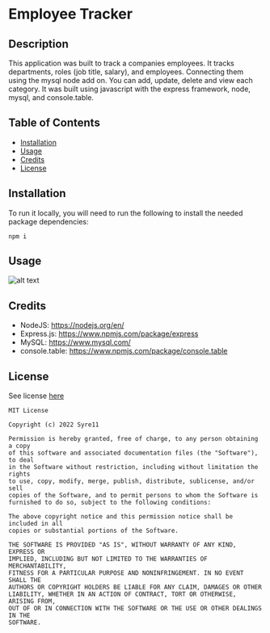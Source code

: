 # Employee Tracker

## Description

This application was built to track a companies employees. It tracks departments, roles (job title, salary), and employees. Connecting them using the mysql node add on. You can add, update, delete and view each category. It was built using javascript with the express framework, node, mysql, and console.table. 

## Table of Contents

- [Installation](#installation)
- [Usage](#usage)
- [Credits](#credits)
- [License](#license)

## Installation

To run it locally, you will need to run the following to install the needed package dependencies:

    npm i

## Usage

<!-- Put image link to video -->
![alt text](assets/images/screenshot.png)

## Credits

- NodeJS: https://nodejs.org/en/
- Express.js: https://www.npmjs.com/package/express
- MySQL: https://www.mysql.com/
- console.table: https://www.npmjs.com/package/console.table

## License

See license [here](./LICENSE)

    MIT License

    Copyright (c) 2022 Syre11
    
    Permission is hereby granted, free of charge, to any person obtaining a copy
    of this software and associated documentation files (the "Software"), to deal
    in the Software without restriction, including without limitation the rights
    to use, copy, modify, merge, publish, distribute, sublicense, and/or sell
    copies of the Software, and to permit persons to whom the Software is
    furnished to do so, subject to the following conditions:
    
    The above copyright notice and this permission notice shall be included in all
    copies or substantial portions of the Software.
    
    THE SOFTWARE IS PROVIDED "AS IS", WITHOUT WARRANTY OF ANY KIND, EXPRESS OR
    IMPLIED, INCLUDING BUT NOT LIMITED TO THE WARRANTIES OF MERCHANTABILITY,
    FITNESS FOR A PARTICULAR PURPOSE AND NONINFRINGEMENT. IN NO EVENT SHALL THE
    AUTHORS OR COPYRIGHT HOLDERS BE LIABLE FOR ANY CLAIM, DAMAGES OR OTHER
    LIABILITY, WHETHER IN AN ACTION OF CONTRACT, TORT OR OTHERWISE, ARISING FROM,
    OUT OF OR IN CONNECTION WITH THE SOFTWARE OR THE USE OR OTHER DEALINGS IN THE
    SOFTWARE.